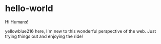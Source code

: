 # hello-world

Hi Humans!

yellowblue216 here, I'm new to this wonderful perspective of the web. Just trying things out and enjoying the ride!
